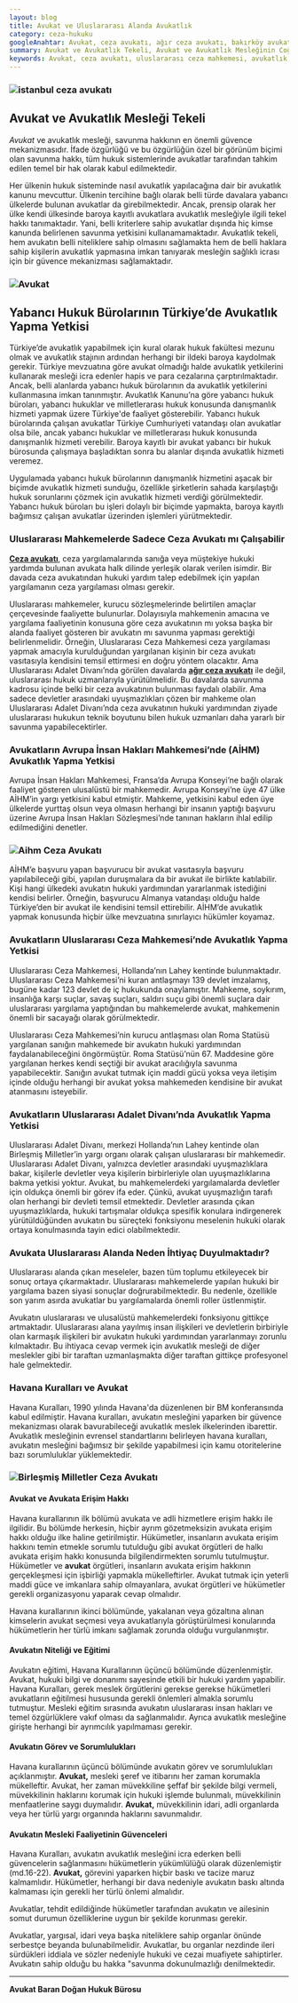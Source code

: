 ```yaml
---
layout: blog
title: Avukat ve Uluslararası Alanda Avukatlık
category: ceza-hukuku
googleAnahtar: Avukat, ceza avukatı, ağır ceza avukatı, bakırköy avukat, ataköy avukat, istanbul avukat, hukuk bürosu, istanbul ceza avukatı
summary: Avukat ve Avukatlık Tekeli, Avukat ve Avukatlık Mesleğinin Coğrafi Sınırları, Uluslararası Mahkemelerde Avukatlık, Ceza Avukatı veya Diğer Avukatların Uluslararası Mahkemelerde Nasıl Avukatlık Yapabilecekleri Anlatılmıştır.
keywords: Avukat, ceza avukatı, uluslararası ceza mahkemesi, avukatlık, bakırköy avukat, istanbul avukat, hukuk bürosu
---
```


### ![istanbul ceza avukatı](https://camo.githubusercontent.com/f24abcba8f58bb01aef0b92787e06b188fde43a5/687474703a2f2f692e68697a6c69726573696d2e636f6d2f704244455a6e2e6a7067 "Ceza Avukatı")


## Avukat ve Avukatlık Mesleği Tekeli

*Avukat* ve avukatlık mesleği, savunma hakkının en önemli güvence mekanizmasıdır. İfade özgürlüğü ve bu özgürlüğün özel bir görünüm biçimi olan savunma hakkı, tüm hukuk sistemlerinde avukatlar tarafından tahkim edilen temel bir hak olarak kabul edilmektedir.

Her ülkenin hukuk sisteminde nasıl avukatlık yapılacağına dair bir avukatlık kanunu mevcuttur. Ülkenin tercihine bağlı olarak belli türde davalara yabancı ülkelerde bulunan avukatlar da girebilmektedir. Ancak, prensip olarak her ülke kendi ülkesinde baroya kayıtlı avukatlara avukatlık mesleğiyle ilgili tekel hakkı tanımaktadır.  Yani, belli kriterlere sahip avukatlar dışında hiç kimse kanunda belirlenen savunma yetkisini kullanamamaktadır. Avukatlık tekeli, hem avukatın belli niteliklere sahip olmasını sağlamakta hem de belli haklara sahip kişilerin avukatlık yapmasına imkan tanıyarak mesleğin sağlıklı icrası için bir güvence mekanizması sağlamaktadır.


### ![Avukat](https://camo.githubusercontent.com/c5b82190d9ea5fb035dd671ad88b1674b2591008/687474703a2f2f692e68697a6c69726573696d2e636f6d2f764c6b6d31342e6a7067 "Avukat")

## Yabancı Hukuk Bürolarının Türkiye’de Avukatlık Yapma Yetkisi

Türkiye’de avukatlık yapabilmek için kural olarak hukuk fakültesi mezunu olmak ve avukatlık stajının ardından herhangi bir ildeki baroya kaydolmak gerekir. Türkiye mevzuatına göre avukat olmadığı halde avukatlık yetkilerini kullanarak mesleği icra edenler hapis ve para cezalarına çarptırılmaktadır. Ancak, belli alanlarda yabancı hukuk bürolarının da avukatlık yetkilerini kullanmasına imkan tanınmıştır. Avukatlık Kanunu’na göre yabancı hukuk büroları, yabancı hukuklar ve milletlerarası hukuk konusunda danışmanlık hizmeti yapmak üzere Türkiye'de faaliyet gösterebilir. Yabancı hukuk bürolarında çalışan avukatlar Türkiye Cumhuriyeti vatandaşı olan avukatlar olsa bile, ancak yabancı hukuklar ve milletlerarası hukuk konusunda danışmanlık hizmeti verebilir. Baroya kayıtlı bir avukat yabancı bir hukuk bürosunda çalışmaya başladıktan sonra bu alanlar dışında avukatlık hizmeti veremez.

Uygulamada yabancı hukuk bürolarının danışmanlık hizmetini aşacak bir biçimde avukatlık hizmeti sunduğu, özellikle şirketlerin sahada karşılaştığı hukuk sorunlarını çözmek için avukatlık hizmeti verdiği görülmektedir. Yabancı hukuk büroları bu işleri dolaylı bir biçimde yapmakta, baroya kayıtlı bağımsız çalışan avukatlar üzerinden işlemleri yürütmektedir.

### Uluslararası Mahkemelerde Sadece Ceza Avukatı mı Çalışabilir

[**Ceza avukatı**](http://barandogan.av.tr/blog/ceza-hukuku/ceza-avukatinin-islevi.html), ceza yargılamalarında sanığa veya müştekiye hukuki yardımda bulunan avukata halk dilinde yerleşik olarak verilen isimdir. Bir davada ceza avukatından hukuki yardım talep edebilmek için yapılan yargılamanın ceza yargılaması olması gerekir.

Uluslararası mahkemeler, kurucu sözleşmelerinde belirtilen amaçlar çerçevesinde faaliyette bulunurlar. Dolayısıyla mahkemenin amacına ve yargılama faaliyetinin konusuna göre ceza avukatının mı yoksa başka bir alanda faaliyet gösteren bir avukatın mı savunma yapması gerektiği belirlenmelidir. Örneğin, Uluslararası Ceza Mahkemesi ceza yargılaması yapmak amacıyla kurulduğundan yargılanan kişinin bir ceza avukatı vasıtasıyla kendisini temsil ettirmesi en doğru yöntem olacaktır. Ama Uluslararası Adalet Divanı’nda görülen davalarda [**ağır ceza avukatı**](http://barandogan.av.tr/blog/ceza-hukuku/ceza-avukati.html) ile değil, uluslararası hukuk uzmanlarıyla yürütülmelidir. Bu davalarda savunma kadrosu içinde belki bir ceza avukatının bulunması faydalı olabilir. Ama sadece devletler arasındaki uyuşmazlıkları çözen bir mahkeme olan Uluslararası Adalet Divanı’nda ceza avukatının hukuki yardımından ziyade uluslararası hukukun teknik boyutunu bilen hukuk uzmanları daha yararlı bir savunma yapabilecektirler.


### Avukatların Avrupa İnsan Hakları Mahkemesi’nde (AİHM) Avukatlık Yapma Yetkisi

Avrupa İnsan Hakları Mahkemesi, Fransa’da Avrupa Konseyi’ne bağlı olarak faaliyet gösteren ulusalüstü bir mahkemedir. Avrupa Konseyi’ne üye 47 ülke AİHM’in yargı yetkisini kabul etmiştir. Mahkeme, yetkisini kabul eden üye ülkelerde yurttaş olsun veya olmasın herhangi bir insanın yaptığı başvuru üzerine Avrupa İnsan Hakları Sözleşmesi’nde tanınan hakların ihlal edilip edilmediğini denetler.


### ![Aihm Ceza Avukatı](https://camo.githubusercontent.com/dfc9399efd11c286beec4eb06ba6cb9e58b0cae6/687474703a2f2f692e68697a6c69726573696d2e636f6d2f6b67346a36712e6a7067 "Avrupa İnsan Hakları Mahkemesi")

AİHM’e başvuru yapan başvurucu bir avukat vasıtasıyla başvuru yapılabileceği gibi, yapılan duruşmalara da bir avukat ile birlikte katılabilir. Kişi hangi ülkedeki avukatın hukuki yardımından yararlanmak istediğini kendisi belirler. Örneğin, başvurucu Almanya vatandaşı olduğu halde Türkiye’den bir avukat ile kendisini temsil ettirebilir. AİHM’de avukatlık yapmak konusunda hiçbir ülke mevzuatına sınırlayıcı hükümler koyamaz.

### Avukatların Uluslararası Ceza Mahkemesi’nde Avukatlık Yapma Yetkisi

Uluslararası Ceza Mahkemesi, Hollanda’nın Lahey kentinde bulunmaktadır. Uluslararası Ceza Mahkemesi’ni kuran antlaşmayı 139 devlet imzalamış, bugüne kadar 123 devlet de iç hukukunda onaylamıştır. Mahkeme, soykırım, insanlığa karşı suçlar, savaş suçları, saldırı suçu gibi önemli suçlara dair uluslararası yargılama yaptığından bu mahkemelerde avukat, mahkemenin önemli bir sacayağı olarak görülmektedir.

Uluslararası Ceza Mahkemesi’nin kurucu antlaşması olan Roma Statüsü  yargılanan sanığın mahkemede bir avukatın hukuki yardımından faydalanabileceğini öngörmüştür. Roma Statüsü’nün 67. Maddesine göre yargılanan herkes kendi seçtiği bir avukat aracılığıyla savunma yapabilecektir. Sanığın avukat tutmak için maddi gücü yoksa veya iletişim içinde olduğu herhangi bir avukat yoksa mahkemeden kendisine bir avukat atanmasını isteyebilir.



### Avukatların Uluslararası Adalet Divanı’nda Avukatlık Yapma Yetkisi

Uluslararası Adalet Divanı, merkezi Hollanda’nın Lahey kentinde olan Birleşmiş Milletler’in yargı organı olarak çalışan uluslararası bir mahkemedir. Uluslararası Adalet Divanı, yalnızca devletler arasındaki uyuşmazlıklara bakar, kişilerle devletler veya kişilerin birbirleriyle olan uyuşmazlıklarına bakma yetkisi yoktur. Avukat, bu mahkemelerdeki yargılamalarda devletler için oldukça önemli bir görev ifa eder. Çünkü, avukat uyuşmazlığın tarafı olan herhangi bir devleti temsil etmektedir. Devletler arasında çıkan uyuşmazlıklarda, hukuki tartışmalar oldukça spesifik konulara indirgenerek yürütüldüğünden avukatın bu süreçteki fonksiyonu meselenin hukuki olarak ortaya konulmasında tayin edici olabilmektedir.


### Avukata Uluslararası Alanda Neden İhtiyaç Duyulmaktadır?

Uluslararası alanda çıkan meseleler, bazen tüm toplumu etkileyecek bir sonuç ortaya çıkarmaktadır. Uluslararası mahkemelerde yapılan hukuki bir yargılama bazen siyasi sonuçlar doğrurabilmektedir. Bu nedenle, özellikle son yarım asırda avukatlar bu yargılamalarda önemli roller üstlenmiştir.

Avukatın uluslararası ve ulusalüstü mahkemelerdeki fonksiyonu gittikçe artmaktadır. Uluslararası alana yayılmış insan ilişkileri ve devletlerin birbiriyle olan karmaşık ilişkileri bir avukatın hukuki yardımından yararlanmayı zorunlu kılmaktadır. Bu ihtiyaca cevap vermek için avukatlık mesleği de diğer meslekler gibi  bir taraftan uzmanlaşmakta diğer taraftan gittikçe profesyonel hale gelmektedir.


### Havana Kuralları ve Avukat

Havana Kuralları, 1990 yılında Havana'da düzenlenen bir BM konferansında kabul edilmiştir. Havana kuralları, avukatın mesleğini yaparken bir güvence mekanizması olarak bavurabileceği avukatlık meslek ilkelerinden ibarettir. Avukatlık mesleğinin evrensel standartlarını belirleyen havana kuralları, avukatın mesleğini bağımsız bir şekilde yapabilmesi için kamu otoritelerine bazı sorumluluklar yüklemektedir.

### ![Birleşmiş Milletler Ceza Avukatı](https://camo.githubusercontent.com/2c288751ee7ebb556d69af4b962402cbcd7071e3/687474703a2f2f692e68697a6c69726573696d2e636f6d2f39354d56336f2e6a7067 "BM Havana Toplantısı")


#### Avukat ve Avukata Erişim Hakkı

Havana kurallarının ilk bölümü avukata ve adli hizmetlere erişim hakkı ile ilgilidir. Bu bölümde herkesin, hiçbir ayrım gözetmeksizin avukata erişim hakkı olduğu ilke haline getirilmiştir. Hükümetler, insanların avukata erişim hakkını temin etmekle sorumlu tutulduğu gibi avukat örgütleri de halkı avukata erişim hakkı konusunda bilgilendirmekten sorumlu tutulmuştur. Hükümetler ve **avukat** örgütleri, insanların avukata erişim hakkının gerçekleşmesi için işbirliği yapmakla mükelleftirler. Avukat tutmak için yeterli maddi güce ve imkanlara sahip olmayanlara, avukat örgütleri ve hükümetler gerekli organizasyonu yaparak cevap olmalıdır.

Havana kurallarının ikinci bölümünde, yakalanan veya gözaltına alınan kimselerin avukat seçmesi veya avukatlarıyla görüştürülmesi konularında hükümetlerin her türlü imkanı sağlamak zorunda olduğu vurgulanmıştır.

#### Avukatın Niteliği ve Eğitimi

Avukatın eğitimi, Havana Kurallarının üçüncü bölümünde düzenlenmiştir. Avukat, hukuki bilgi ve donanımı sayesinde etkili bir hukuki yardım yapabilir. Havana Kuralları, gerek meslek örgütlerini gerekse gerekse hükümetleri avukatların eğitilmesi hususunda gerekli önlemleri almakla sorumlu tutmuştur. Mesleki eğitim sırasında avukatın uluslararası insan hakları ve temel özgürlüklere vakıf olması da sağlanmalıdır. Ayrıca avukatlık mesleğine girişte herhangi bir ayrımcılık yapılmaması  gerekir.

#### Avukatın Görev ve Sorumlulukları

Havana kurallarının üçüncü bölümünde avukatın görev ve sorumlulukları açıklanmıştır. **Avukat,** mesleki şeref ve itibarını her zaman korumakla mükelleftir. Avukat, her zaman müvekkiline şeffaf bir şekilde bilgi vermeli, müvekkilinin haklarını korumak için hukuki işlemde bulunmalı, müvekkilinin menfaatlerine saygı duymalıdır. **Avukat,** müvekkilinin idari, adli organlarda veya her türlü yargı organında haklarını savunmalıdır.

#### Avukatın Mesleki Faaliyetinin Güvenceleri

Havana Kuralları, avukatın avukatlık mesleğini icra ederken belli güvencelerin sağlanmasını hükümetlerin yükümlülüğü olarak düzenlemiştir (md.16-22). **Avukat,** görevini yaparken hiçbir baskı ve tacize maruz kalmamlıdır. Hükümetler, herhangi bir dava nedeniyle avukatın baskı altında kalmaması için gerekli her türlü önlemi almalıdır.

Avukatlar, tehdit edildiğinde hükümetler tarafından avukatın ve ailesinin somut durumun özelliklerine uygun bir şekilde korunması gerekir.

Avukatlar, yargısal, idari veya başka niteliklere sahip organlar önünde serbestçe beyanda bulunabilmelidir. Avukatlar, bu organlar nezdinde ileri sürdükleri iddiala ve sözler nedeniyle hukuki ve cezai muafiyete sahiptirler. Avukatın sahip olduğu bu hakka "savunma dokunulmazlığı denilmektedir.



______________________________________________________________________________________________________________________________________

**Avukat Baran Doğan Hukuk Bürosu**

